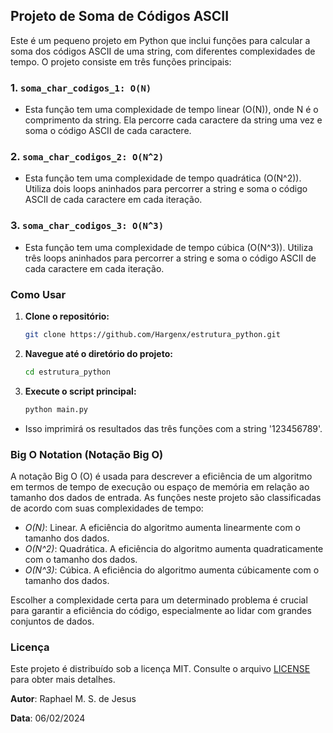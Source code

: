## Projeto de Soma de Códigos ASCII

Este é um pequeno projeto em Python que inclui funções para calcular a soma dos códigos ASCII de uma string, com diferentes complexidades de tempo. O projeto consiste em três funções principais:

### 1. `soma_char_codigos_1: O(N)`

- Esta função tem uma complexidade de tempo linear (O(N)), onde N é o comprimento da string. Ela percorre cada caractere da string uma vez e soma o código ASCII de cada caractere.

### 2. `soma_char_codigos_2: O(N^2)`

- Esta função tem uma complexidade de tempo quadrática (O(N^2)). Utiliza dois loops aninhados para percorrer a string e soma o código ASCII de cada caractere em cada iteração.

### 3. `soma_char_codigos_3: O(N^3)`

- Esta função tem uma complexidade de tempo cúbica (O(N^3)). Utiliza três loops aninhados para percorrer a string e soma o código ASCII de cada caractere em cada iteração.

### Como Usar

1. **Clone o repositório:**

   ```bash
   git clone https://github.com/Hargenx/estrutura_python.git
    ```

2. **Navegue até o diretório do projeto:**

    ```bash
    cd estrutura_python
    ```

3. **Execute o script principal:**

    ```bash
    python main.py
    ```

- Isso imprimirá os resultados das três funções com a string '123456789'.

### Big O Notation (Notação Big O)

A notação Big O (O) é usada para descrever a eficiência de um algoritmo em termos de tempo de execução ou espaço de memória em relação ao tamanho dos dados de entrada. As funções neste projeto são classificadas de acordo com suas complexidades de tempo:

- *O(N)*: Linear. A eficiência do algoritmo aumenta linearmente com o tamanho dos dados.
- *O(N^2)*: Quadrática. A eficiência do algoritmo aumenta quadraticamente com o tamanho dos dados.
- *O(N^3)*: Cúbica. A eficiência do algoritmo aumenta cúbicamente com o tamanho dos dados.

Escolher a complexidade certa para um determinado problema é crucial para garantir a eficiência do código, especialmente ao lidar com grandes conjuntos de dados.

### Licença
Este projeto é distribuído sob a licença MIT. Consulte o arquivo [LICENSE](LICENSE) para obter mais detalhes.


**Autor**: Raphael M. S. de Jesus

**Data**: 06/02/2024